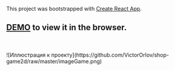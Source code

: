 This project was bootstrapped with [Create React App](https://github.com/facebook/create-react-app).

## [DEMO](http://localhost:3000) to view it in the browser.
<br>
<br>
![Иллюстрация к проекту](https://github.com/VictorOrlov/shop-game2d/raw/master/imageGame.png)
